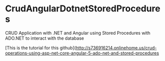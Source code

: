 # CrudAngularDotnetStoredProcedures
CRUD Application with .NET and Angular using Stored Procedures with ADO.NET to interact with the database

[This is the tutorial for this github](http://s736916214.onlinehome.us/crud-operations-using-asp-net-core-angular-5-ado-net-and-stored-procedures

